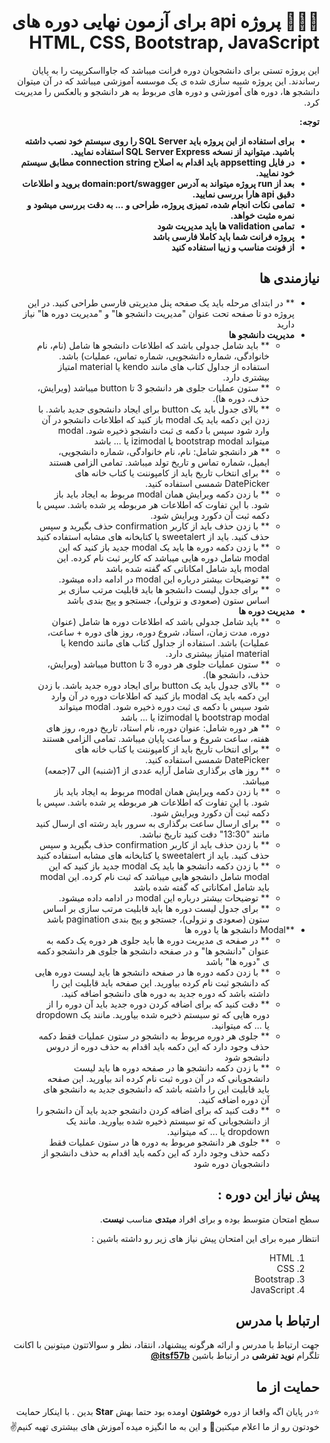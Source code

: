 <div dir="rtl">

# 👨🏻‍💻 پروژه api برای آزمون نهایی دوره های HTML, CSS, Bootstrap, JavaScript

این پروژه تستی برای دانشجویان دوره فرانت میباشد که جاوااسکریپت را به پایان رساندند.
این پروژه شبیه سازی شده ی یک موسسه آموزشی میباشد که در آن میتوان دانشجو ها، دوره های آموزشی و دوره های مربوط به هر دانشجو و بالعکس را مدیریت کرد.

**توجه:**
- **برای استفاده از این پروژه باید SQL Server را روی سیستم خود نصب داشته باشید. میتوانید از نسخه SQL Server Express استفاده نمایید.**
- **در فایل appsetting باید اقدام به اصلاح connection string مطابق سیستم خود نمایید.**
- **بعد از run پروژه میتواند به آدرس domain:port/swagger بروید و اطلاعات دقیق api هارا بررسی نمایید.**
- **تمامی نکات انجام شده، تمیزی پروژه، طراحی و ... به دقت بررسی میشود و نمره مثبت خواهد.**
- **تمامی validation ها باید مدیریت شود**
- **پروژه فرانت شما باید کاملا فارسی باشد**
- **از فونت مناسب و زیبا استفاده کنید**

## نیازمندی ها
  - ** در ابتدای مرحله باید یک صفحه پنل مدیریتی فارسی طراحی کنید. در این پروژه دو تا صفحه تحت عنوان "مدیریت دانشجو ها" و "مدیریت دوره ها" نیاز دارید 
  - **مدیریت دانشجو ها**
    - ** باید شامل جدولی باشد که اطلاعات دانشجو ها شامل (نام، نام خانوادگی، شماره دانشجویی، شماره تماس، عملیات) باشد. استفاده از جداول کتاب های مانند kendo یا material امتیاز بیشتری دارد.
    - ** ستون عملیات جلوی هر دانشجو 3 تا button میباشد (ویرایش، حذف، دوره ها).
    - ** بالای جدول باید یک button برای ایجاد دانشجوی جدید باشد. با زدن این دکمه باید یک modal باز کنید که اطلاعات دانشجو در آن وارد شود سپس با دکمه ی ثبت دانشجو ذخیره شود. modal میتواند bootstrap modal یا izimodal یا ... باشد
    - ** هر دانشجو شامل: نام، نام خانوادگی، شماره دانشجویی، ایمیل، شماره تماس و تاریخ تولد میباشد. تمامی الزامی هستند
    - ** برای انتخاب تاریخ باید از کامپوننت یا کتاب خانه های DatePicker شمسی استفاده کنید.
    - ** با زدن دکمه ویرایش همان modal مربوط به ایجاد باید باز شود. با این تفاوت که اطلاعات هر مربوطه پر شده باشد. سپس با دکمه ثبت آن دکورد ویرایش شود.
    - ** با زدن حذف باید از کاربر confirmation حذف بگیرید و سپس حذف کنید. باید از sweetalert یا کتابخانه های مشابه استفاده کنید
    - ** با زدن دکمه دوره ها باید یک modal جدید باز کنید که این modal شامل دوره هایی میباشد که کاربر ثبت نام کرده. این modal باید شامل امکاناتی که گفته شده باشد
    - ** توضیحات بیشتر درباره این modal در ادامه داده میشود.
    - ** برای جدول لیست دانشجو ها باید قابلیت مرتب سازی بر اساس ستون (صعودی و نزولی)، جستجو و پیج بندی باشد
  - **مدیریت دوره ها**
    - ** باید شامل جدولی باشد که اطلاعات دوره ها شامل (عنوان دوره، مدت زمان، استاد، شروع دوره، روز های دوره + ساعت، عملیات) باشد. استفاده از جداول کتاب های مانند kendo یا material امتیاز بیشتری دارد.
    - ** ستون عملیات جلوی هر دوره 3 تا button میباشد (ویرایش، حذف، دانشجو ها).
    - ** بالای جدول باید یک button برای ایجاد دوره جدید باشد. با زدن این دکمه باید یک modal باز کنید که اطلاعات دوره در آن وارد شود سپس با دکمه ی ثبت دوره ذخیره شود. modal میتواند bootstrap modal یا izimodal یا ... باشد
    - ** هر دوره شامل: عنوان دوره، نام استاد، تاریخ دوره، روز های هفته، ساعت شروع و ساعت پایان میباشد. تمامی الزامی هستند
    - ** برای انتخاب تاریخ باید از کامپوننت یا کتاب خانه های DatePicker شمسی استفاده کنید.
    - ** روز های برگذاری شامل آرایه عددی از 1(شنبه) الی 7(جمعه) میباشد. 
    - ** با زدن دکمه ویرایش همان modal مربوط به ایجاد باید باز شود. با این تفاوت که اطلاعات هر مربوطه پر شده باشد. سپس با دکمه ثبت آن دکورد ویرایش شود.
    - ** برای ارسال ساعت برگذاری به سرور باید رشته ای ارسال کنید مانند "13:30" دقت کنید تاریخ نباشد.
    - ** با زدن حذف باید از کاربر confirmation حذف بگیرید و سپس حذف کنید. باید از sweetalert یا کتابخانه های مشابه استفاده کنید
    - ** با زدن دکمه دانشجو ها باید یک modal جدید باز کنید که این modal شامل دانشجو هایی میباشد که ثبت نام کرده. این modal باید شامل امکاناتی که گفته شده باشد
    - ** توضیحات بیشتر درباره این modal در ادامه داده میشود.
    - ** برای جدول لیست دوره ها باید قابلیت مرتب سازی بر اساس ستون (صعودی و نزولی)، جستجو و پیج بندی pagination باشد
  - **Modal دانشجو ها یا دوره ها
    - ** در صفحه ی مدیریت دوره ها باید جلوی هر دوره یک دکمه به عنوان "دانشجو ها" و در صفحه دانشجو ها جلوی هر دانشجو دکمه ی "دوره ها" باشد
    - ** با زدن دکمه دوره ها در صفحه دانشجو ها باید لیست دوره هایی که دانشجو ثبت نام کرده بیاورید. این صفحه باید قابلیت این را داشته باشد که دوره جدید به دوره های دانشجو اضافه کنید. 
    - ** دقت کنید که برای اضافه کردن دوره جدید باید آن دوره را از دوره هایی که تو سیستم ذخیره شده بیاورید. مانند یک dropdown یا ... که میتوانید.
    - ** جلوی هر دوره مربوط به دانشجو در ستون عملیات فقط دکمه حذف وجود دارد که این دکمه باید اقدام به حذف دوره از دروس دانشجو شود
    - ** با زدن دکمه دانشجو ها در صفحه دوره ها باید لیست دانشجویانی که در آن دوره ثبت نام کرده اند بیاورید. این صفحه باید قابلیت این را داشته باشد که دانشجوی جدید به دانشجو های آن دوره اضافه کنید. 
    - ** دقت کنید که برای اضافه کردن دانشجو جدید باید آن دانشجو را از دانشجویانی که تو سیستم ذخیره شده بیاورید. مانند یک dropdown یا ... که میتوانید.
    - ** جلوی هر دانشجو مربوط به دوره ها در ستون عملیات فقط دکمه حذف وجود دارد که این دکمه باید اقدام به حذف دانشجو از دانشجویان دوره شود

## پیش نیاز این دوره :
سطح امتحان متوسط بوده و برای افراد **مبتدی** مناسب **نیست**.

 انتظار میره برای این امتحان پیش نیاز های زیر رو داشته باشین :

1. HTML
2. CSS
3. Bootstrap
4. JavaScript

## ارتباط با مدرس
جهت ارتباط با مدرس و ارائه هرگونه پیشنهاد، انتقاد، نظر و سوالاتتون میتونین با اکانت تلگرام **نوید تفرشی** در ارتباط باشین [**itsf57b@**](https://t.me/itsf57b)

## حمایت از ما
⭐️در پایان اگه واقعا از دوره **خوشتون** اومده بود حتما بهش **Star** بدین
. با اینکار حمایت خودتون رو از ما اعلام میکنین🙏 و این به ما انگیزه میده آموزش های بیشتری تهیه کنیم✌

</div>
